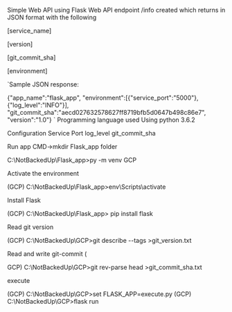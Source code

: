 Simple Web API using Flask Web API endpoint /info created which returns in JSON format with the following

[service_name]

[version]

[git_commit_sha]

[environment]

`Sample JSON response:

  {"app_name":"flask_app", 
  "environment":[{"service_port":"5000"},{"log_level":"INFO"}], "git_commit_sha":"aecd027632578627ff8719bfb5d0647b498c86e7", "version":"1.0"}
` Programming language used Using python 3.6.2

Configuration Service Port log_level git_commit_sha

Run app CMD->mkdir Flask_app folder

C:\NotBackedUp\Flask_app>py -m venv GCP

Activate the environment

(GCP) C:\NotBackedUp\Flask_app>env\Scripts\activate

Install Flask

(GCP) C:\NotBackedUp\Flask_app> pip install flask

Read git version 

(GCP) C:\NotBackedUp\GCP>git describe --tags >git_version.txt

Read and write git-commit (

GCP) C:\NotBackedUp\GCP>git rev-parse head >git_commit_sha.txt

execute 

(GCP) C:\NotBackedUp\GCP>set FLASK_APP=execute.py
(GCP) C:\NotBackedUp\GCP>flask run
